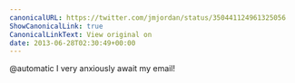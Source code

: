 ```yaml
---
canonicalURL: https://twitter.com/jmjordan/status/350441124961325056
ShowCanonicalLink: true
CanonicalLinkText: View original on
date: 2013-06-28T02:30:49+00:00
---
```

@automatic I very anxiously await my email!